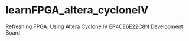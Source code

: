 # learnFPGA_altera_cycloneIV
Refreshing FPGA. Using Altera Cyclone IV EP4CE6E22C8N Development Board
